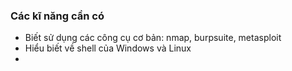 ### Các kĩ năng cần có 
+ Biết sử dụng các công cụ cơ bản: nmap, burpsuite, metasploit 
+ Hiểu biết về shell của Windows và Linux 
+ 